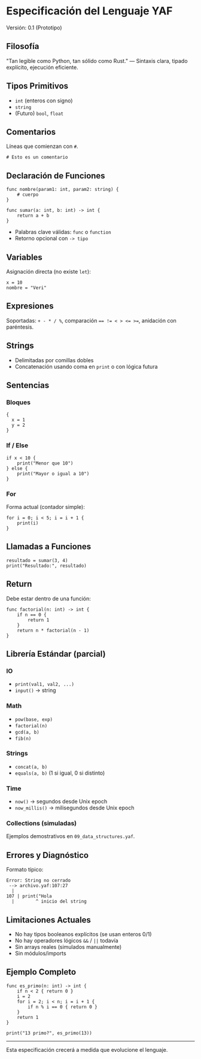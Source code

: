 # Especificación del Lenguaje YAF

Versión: 0.1 (Prototipo)

## Filosofía
"Tan legible como Python, tan sólido como Rust." — Sintaxis clara, tipado explícito, ejecución eficiente.

## Tipos Primitivos
- `int` (enteros con signo)
- `string`
- (Futuro) `bool`, `float`

## Comentarios
Líneas que comienzan con `#`.
```
# Esto es un comentario
```

## Declaración de Funciones
```
func nombre(param1: int, param2: string) {
    # cuerpo
}

func sumar(a: int, b: int) -> int {
    return a + b
}
```
- Palabras clave válidas: `func` o `function`
- Retorno opcional con `-> tipo`

## Variables
Asignación directa (no existe `let`):
```
x = 10
nombre = "Veri"
```

## Expresiones
Soportadas: `+ - * / %`, comparación `== != < > <= >=`, anidación con paréntesis.

## Strings
- Delimitadas por comillas dobles
- Concatenación usando coma en `print` o con lógica futura

## Sentencias
### Bloques
```
{
  x = 1
  y = 2
}
```

### If / Else
```
if x < 10 {
    print("Menor que 10")
} else {
    print("Mayor o igual a 10")
}
```

### For
Forma actual (contador simple):
```
for i = 0; i < 5; i = i + 1 {
    print(i)
}
```

## Llamadas a Funciones
```
resultado = sumar(3, 4)
print("Resultado:", resultado)
```

## Return
Debe estar dentro de una función:
```
func factorial(n: int) -> int {
    if n == 0 {
        return 1
    }
    return n * factorial(n - 1)
}
```

## Librería Estándar (parcial)
### IO
- `print(val1, val2, ...)`
- `input()` -> string

### Math
- `pow(base, exp)`
- `factorial(n)`
- `gcd(a, b)`
- `fib(n)`

### Strings
- `concat(a, b)`
- `equals(a, b)` (1 si igual, 0 si distinto)

### Time
- `now()` -> segundos desde Unix epoch
- `now_millis()` -> milisegundos desde Unix epoch

### Collections (simuladas)
Ejemplos demostrativos en `09_data_structures.yaf`.

## Errores y Diagnóstico
Formato típico:
```
Error: String no cerrado
 --> archivo.yaf:107:27
  |
107 | print("Hola
  |        ^ inicio del string
```

## Limitaciones Actuales
- No hay tipos booleanos explícitos (se usan enteros 0/1)
- No hay operadores lógicos `&&` / `||` todavía
- Sin arrays reales (simulados manualmente)
- Sin módulos/imports

## Ejemplo Completo
```
func es_primo(n: int) -> int {
    if n < 2 { return 0 }
    i = 2
    for i = 2; i < n; i = i + 1 {
        if n % i == 0 { return 0 }
    }
    return 1
}

print("13 primo?", es_primo(13))
```

---
Esta especificación crecerá a medida que evolucione el lenguaje.
